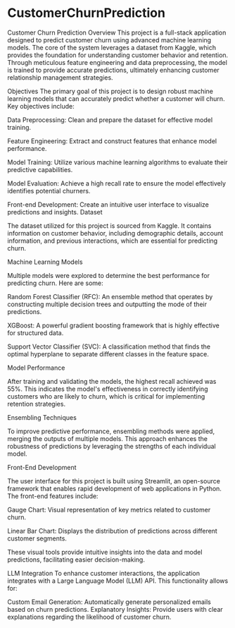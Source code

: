 # CustomerChurnPrediction

Customer Churn Prediction
Overview
This project is a full-stack application designed to predict customer churn using advanced machine learning models. The core of the system leverages a dataset from Kaggle, which provides the foundation for understanding customer behavior and retention. Through meticulous feature engineering and data preprocessing, the model is trained to provide accurate predictions, ultimately enhancing customer relationship management strategies.

Objectives
The primary goal of this project is to design robust machine learning models that can accurately predict whether a customer will churn. Key objectives include:

Data Preprocessing: Clean and prepare the dataset for effective model training.

Feature Engineering: Extract and construct features that enhance model performance.

Model Training: Utilize various machine learning algorithms to evaluate their predictive capabilities.

Model Evaluation: Achieve a high recall rate to ensure the model effectively identifies potential churners.

Front-end Development: Create an intuitive user interface to visualize predictions and insights.
Dataset

The dataset utilized for this project is sourced from Kaggle. It contains information on customer behavior, including demographic details, account information, and previous interactions, which are essential for predicting churn.

Machine Learning Models

Multiple models were explored to determine the best performance for predicting churn. Here are some:

Random Forest Classifier (RFC): An ensemble method that operates by constructing multiple decision trees and outputting the mode of their predictions.

XGBoost: A powerful gradient boosting framework that is highly effective for structured data.

Support Vector Classifier (SVC): A classification method that finds the optimal hyperplane to separate different classes in the feature space.

Model Performance

After training and validating the models, the highest recall achieved was 55%. This indicates the model's effectiveness in correctly identifying customers who are likely to churn, which is critical for implementing retention strategies.

Ensembling Techniques

To improve predictive performance, ensembling methods were applied, merging the outputs of multiple models. This approach enhances the robustness of predictions by leveraging the strengths of each individual model.

Front-End Development

The user interface for this project is built using Streamlit, an open-source framework that enables rapid development of web applications in Python. The front-end features include:

Gauge Chart: Visual representation of key metrics related to customer churn.

Linear Bar Chart: Displays the distribution of predictions across different customer segments.

These visual tools provide intuitive insights into the data and model predictions, facilitating easier decision-making.

LLM Integration
To enhance customer interactions, the application integrates with a Large Language Model (LLM) API. This functionality allows for:

Custom Email Generation: Automatically generate personalized emails based on churn predictions.
Explanatory Insights: Provide users with clear explanations regarding the likelihood of customer churn.
